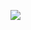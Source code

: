

![](https://github.com/edvaldoljr/EBAC-Projeto-HTML-Basico/blob/main/img/HTML-BASICO-EBAC.gif?raw=true)
